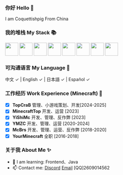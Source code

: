 ### 你好 Hello 👋

I am Coquettishpig From China

### 我的堆栈 My Stack 📚 

<p align="left">
  <img src='https://raw.githubusercontent.com/sammwyy/sammwyy/master/skills/css.png' height='42px'/>
  <img src='https://raw.githubusercontent.com/sammwyy/sammwyy/master/skills/html.png' height='42px'>
  <img src='https://raw.githubusercontent.com/sammwyy/sammwyy/master/skills/javascript.jpg' height='42px'>
  <img src='https://raw.githubusercontent.com/sammwyy/sammwyy/master/skills/typescript.png' height='42px'>
  <img src='https://raw.githubusercontent.com/sammwyy/sammwyy/master/skills/vue.png' height='42px'>
  <img src='https://raw.githubusercontent.com/sammwyy/sammwyy/master/skills/php.png' height='42px'>
  <img src='https://laravel.com/img/logomark.min.svg' height='42px'>
  <img src='https://raw.githubusercontent.com/sammwyy/sammwyy/master/skills/java.png' height='42px'>
</p>

### 可沟通语言 My Language 📑

中文 ✓ | English ✓ | 日本語 ✓ | Español ✓

### 工作经历 Work Experience (Minecraft) 🌄

- [x] **TopCraB** 管理、小游戏策划、开发[2024-2025]
- [x] **MinecraftTop** 开发、运营 [2023]
- [x] **YiShiMc** 开发、管理、反作弊 [2023]
- [x] **YMZC** 开发、管理、运营 [2020-2024]
- [x] **McBrs** 开发、管理、运营、反作弊 [2018-2020]
- [x] **YourMinecraft** 全职 [2016-2018]

### 关于我 About Me ✨

- 🌱 I am learning: Frontend、Java
- 📫 Contact me: [Discord](Coquettishpig) [Email](mailto:2609014562@qq.com) [QQ]2609014562
